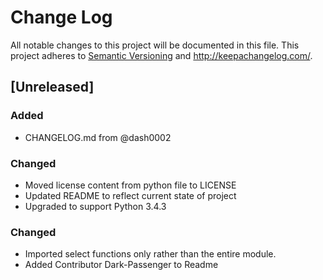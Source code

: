 # Change Log
All notable changes to this project will be documented in this file.
This project adheres to [Semantic Versioning](http://semver.org/) and http://keepachangelog.com/.

## [Unreleased]
### Added
- CHANGELOG.md from @dash0002

### Changed
- Moved license content from python file to LICENSE
- Updated README to reflect current state of project
- Upgraded to support Python 3.4.3

### Changed
- Imported select functions only rather than the entire module.
- Added Contributor Dark-Passenger to Readme
